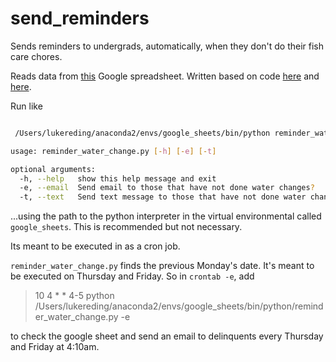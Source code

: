 # send_reminders

Sends reminders to undergrads, automatically, when they don't do their fish care chores. 

Reads data from [this](https://docs.google.com/spreadsheets/d/1pVwqyetFLGVl_2qQ40qCH0Nvhe7ODzKC7J_oyQsiOQg/edit#gid=0) Google spreadsheet. Written based on code [here](https://www.twilio.com/blog/2017/02/an-easy-way-to-read-and-write-to-a-google-spreadsheet-in-python.html) and [here](https://automatetheboringstuff.com/chapter16/). 

Run like

```bash

 /Users/lukereding/anaconda2/envs/google_sheets/bin/python reminder_water_change.py --help

usage: reminder_water_change.py [-h] [-e] [-t]

optional arguments:
  -h, --help   show this help message and exit
  -e, --email  Send email to those that have not done water changes?
  -t, --text   Send text message to those that have not done water changes?


```

...using the path to the python interpreter in the virtual environmental called `google_sheets`. This is recommended but not necessary.

Its meant to be executed in as a cron job.

`reminder_water_change.py` finds the previous Monday's date. It's meant to be executed on Thursday and Friday. So in `crontab -e`, add

> 10 4 * * 4-5 python /Users/lukereding/anaconda2/envs/google_sheets/bin/python/reminder_water_change.py -e

to check the google sheet and send an email to delinquents every Thursday and Friday at 4:10am. 

